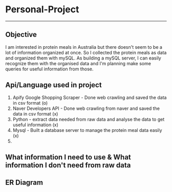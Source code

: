 # Personal-Project

----------------------------

## Objective
I am interested in protein meals in Australia but there doesn't seem to be a lot of information organized at once. So I collected the protein meals as data and organized them with mySQL.
As building a mySQL server, I can easily recognize them with the organised data and I'm planning make some queries for useful information from those.  

## Api/Language used in project

1. Apify Google Shopping Scraper - Done web crawling and saved the data in csv format (o)
2. Naver Developers API - Done web crawling from naver and saved the data in csv format (x)
3. Python - extract data needed from raw data and analyse the data to get useful information (x)
4. Mysql - Built a database server to manage the protein meal data easily (x)
5.

## What information I need to use & What information I don't need from raw data


## ER Diagram

## 
